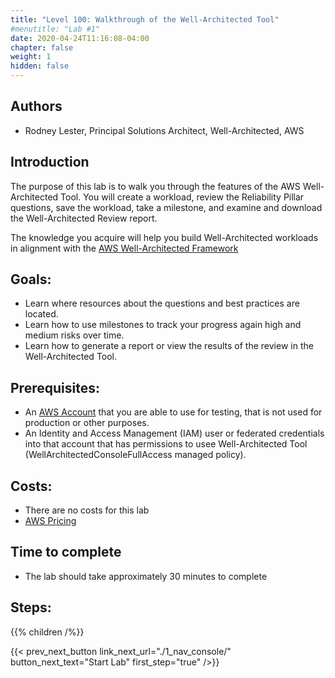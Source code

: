 ```yaml
---
title: "Level 100: Walkthrough of the Well-Architected Tool"
#menutitle: "Lab #1"
date: 2020-04-24T11:16:08-04:00
chapter: false
weight: 1
hidden: false
---
```

## Authors
- Rodney Lester, Principal Solutions Architect, Well-Architected, AWS

## Introduction

The purpose of this lab is to walk you through the features of the AWS Well-Architected Tool. You will create a workload, review the Reliability Pillar questions, save the workload, take a milestone, and examine and download the Well-Architected Review report.

The knowledge you acquire will help you build Well-Architected workloads in alignment with the [AWS Well-Architected Framework](https://aws.amazon.com/architecture/well-architected/)

## Goals:

* Learn where resources about the questions and best practices are located.
* Learn how to use milestones to track your progress again high and medium risks over time.
* Learn how to generate a report or view the results of the review in the Well-Architected Tool.

## Prerequisites:

* An
[AWS Account](https://portal.aws.amazon.com/gp/aws/developer/registration/index.html) that you are able to use for testing, that is not used for production or other purposes.
* An Identity and Access Management (IAM) user or federated credentials into that account that has permissions to usee Well-Architected Tool (WellArchitectedConsoleFullAccess managed policy).

## Costs:
* There are no costs for this lab
* [AWS Pricing](https://aws.amazon.com/pricing/)

## Time to complete
- The lab should take approximately 30 minutes to complete

## Steps:
{{% children /%}}

{{< prev_next_button link_next_url="./1_nav_console/" button_next_text="Start Lab" first_step="true" />}}
